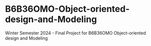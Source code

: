 # B6B36OMO-Object-oriented-design-and-Modeling
Winter Semester 2024 - Final Project for B6B36OMO Object-oriented design and Modeling
